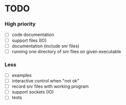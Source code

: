 # TODO

### High priority
- [ ] code documentation
- [ ] support files (IO)
- [ ] documentation (include snr files)
- [ ] running one directory of snr files on given executable

### Less
- [ ] examples
- [ ] interactive control when "not ok"
- [ ] record snr files with working program
- [ ] support sockets (IO)
- [ ] tests